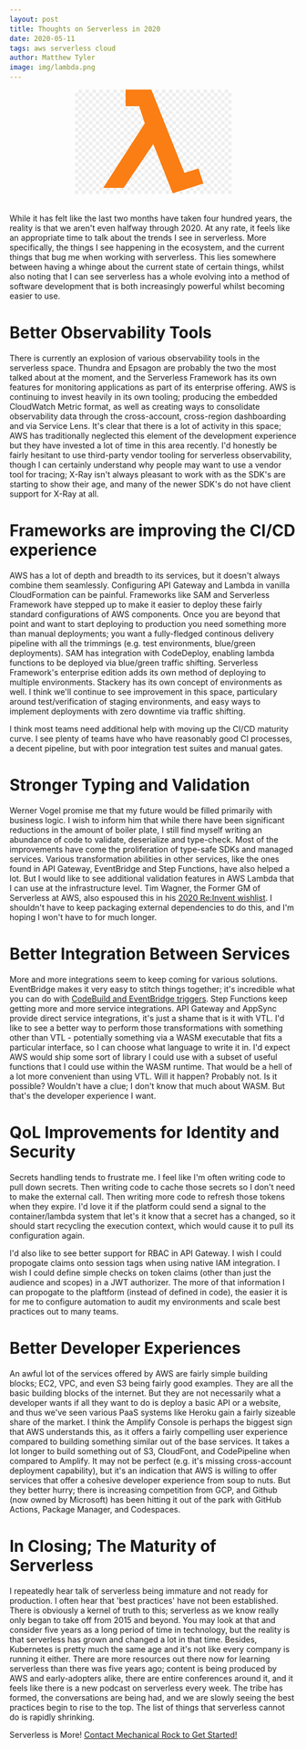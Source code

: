 ```yaml
---
layout: post
title: Thoughts on Serverless in 2020
date: 2020-05-11
tags: aws serverless cloud
author: Matthew Tyler
image: img/lambda.png
---
```


<center><img src="/img/lambda.png" /></center>
<br/>

While it has felt like the last two months have taken four hundred years, the reality is that we aren't even halfway through 2020. At any rate, it feels like an appropriate time to talk about the trends I see in serverless. More specifically, the things I see happening in the ecosystem, and the current things that bug me when working with serverless. This lies somewhere between having a whinge about the current state of certain things, whilst also noting that I can see serverless has a whole evolving into a method of software development that is both increasingly powerful whilst becoming easier to use.

# Better Observability Tools

There is currently an explosion of various observability tools in the serverless space. Thundra and Epsagon are probably the two the most talked about at the moment, and the Serverless Framework has its own features for monitoring applications as part of its enterprise offering. AWS is continuing to invest heavily in its own tooling; producing the embedded CloudWatch Metric format, as well as creating ways to consolidate observability data through the cross-account, cross-region dashboarding and via Service Lens. It's clear that there is a lot of activity in this space; AWS has traditionally neglected this element of the development experience but they have invested a lot of time in this area recently. I'd honestly be fairly hesitant to use third-party vendor tooling for serverless observability, though I can certainly understand why people may want to use a vendor tool for tracing; X-Ray isn't always pleasant to work with as the SDK's are starting to show their age, and many of the newer SDK's do not have client support for X-Ray at all.

# Frameworks are improving the CI/CD experience

AWS has a lot of depth and breadth to its services, but it doesn't always combine them seamlessly. Configuring API Gateway and Lambda in vanilla CloudFormation can be painful. Frameworks like SAM and Serverless Framework have stepped up to make it easier to deploy these fairly standard configurations of AWS components. Once you are beyond that point and want to start deploying to production you need something more than manual deployments; you want a fully-fledged continous delivery pipeline with all the trimmings (e.g. test environments, blue/green deployments). SAM has integration with CodeDeploy, enabling lambda functions to be deployed via blue/green traffic shifting. Serverless Framework's enterprise edition adds its own method of deploying to multiple environments. Stackery has its own concept of environments as well. I think we'll continue to see improvement in this space, particulary around test/verification of staging environments, and easy ways to implement deployments with zero downtime via traffic shifting. 

I think most teams need additional help with moving up the CI/CD maturity curve. I see plenty of teams have who have reasonably good CI processes, a decent pipeline, but with poor integration test suites and manual gates.

# Stronger Typing and Validation

Werner Vogel promise me that my future would be filled primarily with business logic. I wish to inform him that while there have been significant reductions in the amount of boiler plate, I still find myself writing an abundance of code to validate, deserialize and type-check. Most of the improvements have come the proliferation of type-safe SDKs and managed services. Various transformation abilities in other services, like the ones found in API Gateway, EventBridge and Step Functions, have also helped a lot. But I would like to see additional validation features in AWS Lambda that I can use at the infrastructure level. Tim Wagner, the Former GM of Serverless at AWS, also espoused this in his [2020 Re:Invent wishlist](https://medium.com/@timawagner/tims-take-re-invent-2020-serverless-wishlist-7f0756da4cd0). I shouldn't have to keep packaging external dependencies to do this, and I'm hoping I won't have to for much longer.

# Better Integration Between Services

More and more integrations seem to keep coming for various solutions. EventBridge makes it very easy to stitch things together; it's incredible what you can do with [CodeBuild and EventBridge triggers](https://aws.amazon.com/blogs/devops/using-aws-codebuild-to-execute-administrative-tasks/). Step Functions keep getting more and more service integrations. API Gateway and AppSync provide direct service integrations, it's just a shame that is it with VTL. I'd like to see a better way to perform those transformations with something other than VTL - potentially something via a WASM executable that fits a particular interface, so I can choose what language to write it in. I'd expect AWS would ship some sort of library I could use with a subset of useful functions that I could use within the WASM runtime. That would be a hell of a lot more convenient than using VTL. Will it happen? Probably not. Is it possible? Wouldn't have a clue; I don't know that much about WASM. But that's the developer experience I want.

# QoL Improvements for Identity and Security

Secrets handling tends to frustrate me. I feel like I'm often writing code to pull down secrets. Then writing code to cache those secrets so I don't need to make the external call. Then writing more code to refresh those tokens when they expire. I'd love it if the platform could send a signal to the container/lambda system that let's it know that a secret has a changed, so it should start recycling the execution context, which would cause it to pull its configuration again.

I'd also like to see better support for RBAC in API Gateway. I wish I could propogate claims onto session tags when using native IAM integration. I wish I could define simple checks on token claims (other than just the audience and scopes) in a JWT authorizer. The more of that information I can propogate to the plaftform (instead of defined in code), the easier it is for me to configure automation to audit my environments and scale best practices out to many teams.

# Better Developer Experiences

An awful lot of the services offered by AWS are fairly simple building blocks; EC2, VPC, and even S3 being fairly good examples. They are all the basic building blocks of the internet. But they are not necessarily what a developer wants if all they want to do is deploy a basic API or a website, and thus we've seen various PaaS systems like Heroku gain a fairly sizeable share of the market. I think the Amplify Console is perhaps the biggest sign that AWS understands this, as it offers a fairly compelling user experience compared to building something similar out of the base services. It takes a lot longer to build something out of S3, CloudFont, and CodePipeline when compared to Amplify. It may not be perfect (e.g. it's missing cross-account deployment capability), but it's an indication that AWS is willing to offer services that offer a cohesive developer experience from soup to nuts. But they better hurry; there is increasing competition from GCP, and Github (now owned by Microsoft) has been hitting it out of the park with GitHub Actions, Package Manager, and Codespaces.

# In Closing; The Maturity of Serverless

I repeatedly hear talk of serverless being immature and not ready for production. I often hear that 'best practices' have not been established. There is obviously a kernel of truth to this; serverless as we know really only began to take off from 2015 and beyond. You may look at that and consider five years as a long period of time in technology, but the reality is that serverless has grown and changed a lot in that time. Besides, Kubernetes is pretty much the same age and it's not like every company is running it either. There are  more resources out there now for learning serverless than there was five years ago; content is being produced by AWS and early-adopters alike, there are entire conferences around it, and it feels like there is a new podcast on serverless every week. The tribe has formed, the conversations are being had, and we are slowly seeing the best practices begin to rise to the top. The list of things that serverless cannot do is rapidly shrinking.

Serverless is More! [Contact Mechanical Rock to Get Started!](https://www.mechanicalrock.io/lets-get-started)

